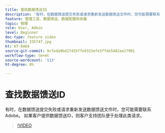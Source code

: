 ```yaml
---
title: 查找数据馈送ID
description: '有时，在数据馈送提交失败或请求重新发送数据馈送文件时，您可能需要联系Adobe。 如果客户提供数据馈送ID，则客户支持团队便于处理此类请求。 '
feature: 管理工具、数据馈送、数据配置和收集
topic: 管理
role: User, Admin
level: Beginner
doc-type: feature video
thumbnail: 335747.jpg
kt: KT-8464
source-git-commit: 9cfeda9bd17455ffe9315efe3ffde5482ae27991
workflow-type: tm+mt
source-wordcount: '113'
ht-degree: 0%

---
```



# 查找数据馈送ID

有时，在数据馈送提交失败或请求重新发送数据馈送文件时，您可能需要联系Adobe。 如果客户提供数据馈送ID，则客户支持团队便于处理此类请求。


>[!VIDEO](https://video.tv.adobe.com/v/335747/?quality=12&learn=on)